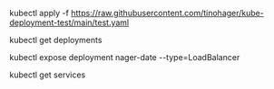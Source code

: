 kubectl apply -f https://raw.githubusercontent.com/tinohager/kube-deployment-test/main/test.yaml

kubectl get deployments

kubectl expose deployment nager-date --type=LoadBalancer

kubectl get services


